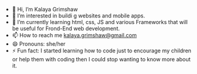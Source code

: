 - 👋 Hi, I’m Kalaya Grimshaw
- 👀 I’m interested in buildi g websites and mobile apps.
- 🌱 I’m currently learning html, css, JS and various Frameworks that will be useful for Frond-End web development.
- 📫 How to reach me kalaya.grimshaw@gmail.com
- 😄 Pronouns: she/her
- ⚡ Fun fact: I started learning how to code just to encourage my children or help them with coding then I could stop wanting to know more about it. 

<!---
KGrim23/KGrim23 is a ✨ special ✨ repository because its `README.md` (this file) appears on your GitHub profile.
You can click the Preview link to take a look at your changes.
--->
